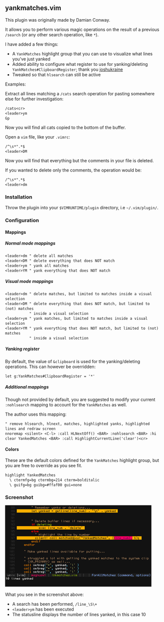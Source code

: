 ## yankmatches.vim

This plugin was originally made by Damian Conway.

It allows you to perform various magic operations on the result of a previous
`/search` (or any other search operation, like `*`).

I have added a few things:

* A `YankMatches` highlight group that you can use to visualize what lines you've
  just yanked
* Added ability to configure what register to use for yanking/deleting `YankMatches#ClipboardRegister`; thank you [joshukraine](https://github.com/joshukraine/yankmatches/blob/e88fa4e21ac12059f3a6c51709baebb3dbec454d/plugin/yankmatches.vim#L83)
* Tweaked so that `hlsearch` can still be active

Examples:

Extract all lines matching a `/cats` search operation for pasting somewhere else for further investigation:

```vim
/cats<cr>
<leader>ym
Gp
```

Now you will find all cats copied to the bottom of the buffer.


Open a `vim` file, like your `.vimrc`:

```vim
/^\s*".*$
<leader>DM
```

Now you will find that everything but the comments in your file is deleted.

If you wanted to delete only the comments, the operation would be:

```vim
/^\s*".*$
<leader>dm
```


### Installation

Throw the plugin into your `$VIMRUNTIME/plugin` directory, i.e `~/.vim/plugin/`.

### Configuration

#### Mappings

##### Normal mode mappings

```vim
<leader>dm " delete all matches
<leader>DM " delete everything that does NOT match
<leader>ym " yank all matches
<leader>YM " yank everything that does NOT match
```

##### Visual mode mappings

```vim
<leader>dm " delete matches, but limited to matches inside a visual selection
<leader>DM " delete everything that does NOT match, but limited to (not) matches
           " inside a visual selection
<leader>ym " yank matches, but limited to matches inside a visual selection
<leader>YM " yank everything that does NOT match, but limited to (not) matches
           " inside a visual selection

```
##### Yanking register
By default, the value of `&clipboard` is used for the yanking/deleting
operations. This can however be overridden:

```vim
let g:YankMatches#ClipboardRegister = '*'

```

##### Additional mappings

Though not provided by default, you are suggested to modify your current
`:nohlsearch` mapping to account for the `YankMatches` as well.

The author uses this mapping:

```vim
" remove hlsearch, hlnext, matches, highlighted yanks, highlighted lines and redraw screen
nnoremap <silent> <C-l> :call HLNextOff() <BAR> :nohlsearch <BAR> :hi clear YankedMatches <BAR> :call HighlightCurrentLine('clear')<cr>

```

#### Colors

These are the default colors defined for the `YankMatches` highlight group, but
you are free to override as you see fit.

```vim
highlight YankedMatches
  \ ctermfg=bg ctermbg=214 cterm=bolditalic
  \ guifg=bg guibg=#ffaf00 gui=none
```

### Screenshot

![screenshot](./extra/screenshot.png?raw=true)

What you see in the screenshot above: 

* A search has been performed, `/line_\S\+`
* `<leader>ym` has been executed
* The statusline displays the number of lines yanked, in this case 10
